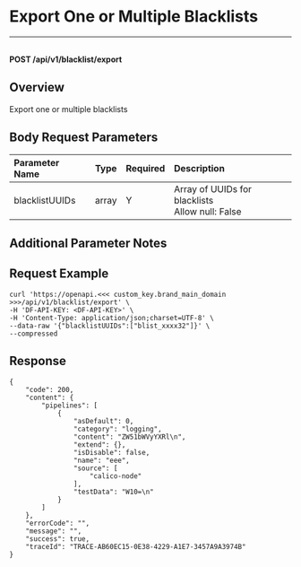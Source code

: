 # Export One or Multiple Blacklists

---

<br />**POST /api/v1/blacklist/export**

## Overview
Export one or multiple blacklists



## Body Request Parameters

| Parameter Name        | Type     | Required   | Description              |
|:---------------------|:---------|:----------|:------------------------|
| blacklistUUIDs       | array    | Y         | Array of UUIDs for blacklists<br>Allow null: False <br> |

## Additional Parameter Notes




## Request Example
```shell
curl 'https://openapi.<<< custom_key.brand_main_domain >>>/api/v1/blacklist/export' \
-H 'DF-API-KEY: <DF-API-KEY>' \
-H 'Content-Type: application/json;charset=UTF-8' \
--data-raw '{"blacklistUUIDs":["blist_xxxx32"]}' \
--compressed
```




## Response
```shell
{
    "code": 200,
    "content": {
        "pipelines": [
            {
                "asDefault": 0,
                "category": "logging",
                "content": "ZW51bWVyYXRl\n",
                "extend": {},
                "isDisable": false,
                "name": "eee",
                "source": [
                    "calico-node"
                ],
                "testData": "W10=\n"
            }
        ]
    },
    "errorCode": "",
    "message": "",
    "success": true,
    "traceId": "TRACE-AB60EC15-0E38-4229-A1E7-3457A9A3974B"
} 
```
